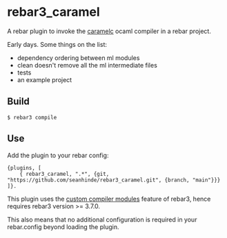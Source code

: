 rebar3_caramel
=====

A rebar plugin to invoke the [caramelc](https://github.com/AbstractMachinesLab/caramel) ocaml compiler in a rebar project.

Early days. Some things on the list:

- dependency ordering between ml modules
- clean doesn't remove all the ml intermediate files
- tests
- an example project

Build
-----

    $ rebar3 compile

Use
---

Add the plugin to your rebar config:

    {plugins, [
        { rebar3_caramel, ".*", {git, "https://github.com/seanhinde/rebar3_caramel.git", {branch, "main"}}}
    ]}.

This plugin uses the [custom compiler modules](http://rebar3.org/docs/extending/custom_compiler_modules/) feature of rebar3, hence requires rebar3 version >= 3.7.0.

This also means that no additional configuration is required in your rebar.config beyond loading the plugin.
